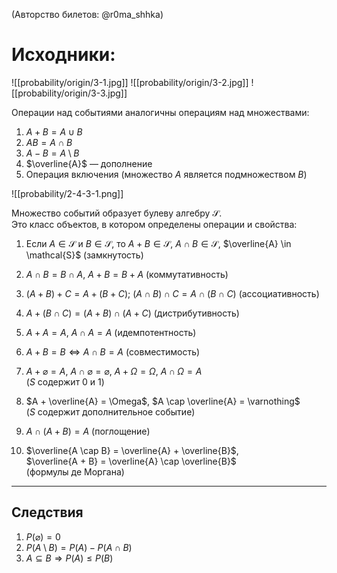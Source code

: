 (Авторство билетов: @r0ma_shhka)

# Исходники:
![[probability/origin/3-1.jpg]]
![[probability/origin/3-2.jpg]]
![[probability/origin/3-3.jpg]]

Операции над событиями аналогичны операциям над множествами:

1) $A + B = A \cup B$  
2) $AB = A \cap B$  
3) $A - B = A \setminus B$  
4) $\overline{A}$ — дополнение  
5) Операция включения (множество $A$ является подмножеством $B$)

![[probability/2-4-3-1.png]]

Множество событий образует булеву алгебру $\mathcal{S}$.  
Это класс объектов, в котором определены операции и свойства:

1) Если $A \in \mathcal{S}$ и $B \in \mathcal{S}$, то $A + B \in \mathcal{S}$, $A \cap B \in \mathcal{S}$, $\overline{A} \in \mathcal{S}$ (замкнутость)

2) $A \cap B = B \cap A$, $A + B = B + A$ (коммутативность)

3) $(A + B) + C = A + (B + C)$; $(A \cap B) \cap C = A \cap (B \cap C)$ (ассоциативность)

4) $A + (B \cap C) = (A + B) \cap (A + C)$ (дистрибутивность)

5) $A + A = A$, $A \cap A = A$ (идемпотентность)

6) $A + B = B \iff A \cap B = A$ (совместимость)

7) $A + \varnothing = A$, $A \cap \varnothing = \varnothing$, $A + \Omega = \Omega$, $A \cap \Omega = A$  
($S$ содержит 0 и 1)

8) $A + \overline{A} = \Omega$, $A \cap \overline{A} = \varnothing$  
($S$ содержит дополнительное событие)

9) $A \cap (A + B) = A$ (поглощение)

10) $\overline{A \cap B} = \overline{A} + \overline{B}$,  
    $\overline{A + B} = \overline{A} \cap \overline{B}$  
    (формулы де Моргана)

---

## Следствия

1) $P(\varnothing) = 0$  
2) $P(A \setminus B) = P(A) - P(A \cap B)$  
3) $A \subseteq B \Rightarrow P(A) \leq P(B)$

